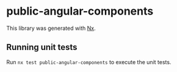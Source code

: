 # public-angular-components

This library was generated with [Nx](https://nx.dev).

## Running unit tests

Run `nx test public-angular-components` to execute the unit tests.
